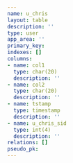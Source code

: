 ```yaml
---
name: u_chris
layout: table
description: ''
type: user
app_area: ''
primary_key: 
indexes: []
columns:
- name: col1
  type: char(20)
  description: ''
- name: col2
  type: char(20)
  description: ''
- name: tstamp
  type: timestamp
  description: ''
- name: u_chris_sid
  type: int(4)
  description: ''
relations: []
pseudo_pk: 
---
```


